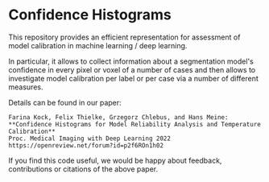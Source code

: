 # Confidence Histograms

This repository provides an efficient representation for assessment of model
calibration in machine learning / deep learning.

In particular, it allows to collect information about a segmentation model's
confidence in every pixel or voxel of a number of cases and then allows to
investigate model calibration per label or per case via a number of different
measures.

Details can be found in our paper:

    Farina Kock, Felix Thielke, Grzegorz Chlebus, and Hans Meine:
    **Confidence Histograms for Model Reliability Analysis and Temperature Calibration**
    Proc. Medical Imaging with Deep Learning 2022
    https://openreview.net/forum?id=p2f6ROn1h02

If you find this code useful, we would be happy about feedback, contributions or
citations of the above paper.
